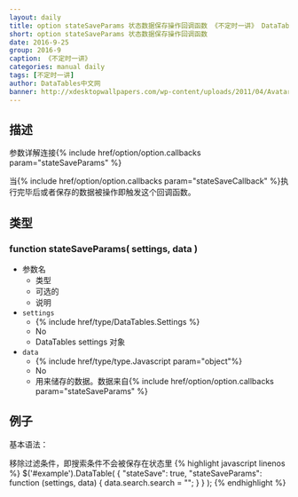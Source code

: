 ```yaml
---
layout: daily
title: option stateSaveParams 状态数据保存操作回调函数 《不定时一讲》 DataTables中文网
short: option stateSaveParams 状态数据保存操作回调函数
date: 2016-9-25
group: 2016-9
caption: 《不定时一讲》
categories: manual daily
tags: [不定时一讲]
author: DataTables中文网
banner: http://xdesktopwallpapers.com/wp-content/uploads/2011/04/Avatar-Movie-Poster.jpg
---
```


## 描述
参数详解连接{% include href/option/option.callbacks param="stateSaveParams" %}

当{% include href/option/option.callbacks param="stateSaveCallback" %}执行完毕后或者保存的数据被操作即触发这个回调函数。
<!--more-->

## 类型

### function stateSaveParams( settings, data )

- 参数名
    - 类型
    - 可选的
    - 说明
- `settings`
    - {% include href/type/DataTables.Settings %}
    - No
    - DataTables settings 对象
- `data`
    - {% include href/type/type.Javascript param="object"%}
    - No
    - 用来储存的数据。数据来自{% include href/option/option.callbacks param="stateSaveParams" %}


## 例子
基本语法：

移除过滤条件，即搜索条件不会被保存在状态里
{% highlight javascript linenos %}
$('#example').DataTable( {
  "stateSave": true,
  "stateSaveParams": function (settings, data) {
    data.search.search = "";
  }
} );
{% endhighlight %}
